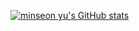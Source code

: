 [![minseon yu's GitHub stats](https://github-readme-stats.vercel.app/api?username=SSG)](https://github.com/SSG/github-readme-stats)
